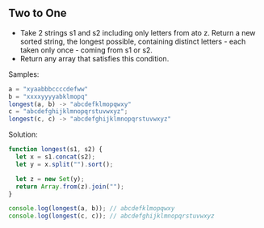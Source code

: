 ## Two to One

- Take 2 strings s1 and s2 including only letters from ato z. Return a new sorted string, the longest possible, containing distinct letters - each taken only once - coming from s1 or s2.
- Return any array that satisfies this condition.

Samples:
```js
a = "xyaabbbccccdefww" 
b = "xxxxyyyyabklmopq" 
longest(a, b) -> "abcdefklmopqwxy" 
c = "abcdefghijklmnopqrstuvwxyz"; 
longest(c, c) -> "abcdefghijklmnopqrstuvwxyz"
```
Solution:
```js
function longest(s1, s2) {
  let x = s1.concat(s2);
  let y = x.split("").sort();

  let z = new Set(y);
  return Array.from(z).join("");
}

console.log(longest(a, b)); // abcdefklmopqwxy
console.log(longest(c, c)); // abcdefghijklmnopqrstuvwxyz
```
